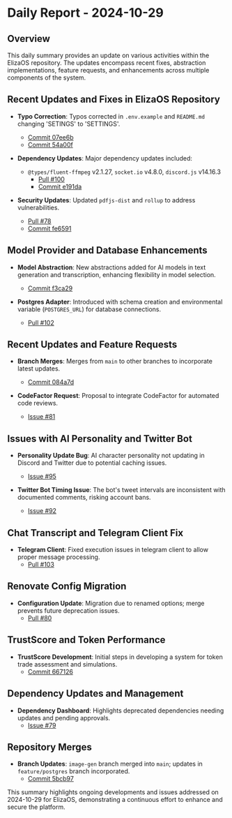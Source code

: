 # Daily Report - 2024-10-29

## Overview
This daily summary provides an update on various activities within the ElizaOS repository. The updates encompass recent fixes, abstraction implementations, feature requests, and enhancements across multiple components of the system.

## Recent Updates and Fixes in ElizaOS Repository
- **Typo Correction**: Typos corrected in `.env.example` and `README.md` changing 'SETINGS' to 'SETTINGS'.  
  - [Commit 07ee6b](https://github.com/elizaOS/eliza/commit/07ee6bf52250c5929052d28d589f2837308d7b4b)
  - [Commit 54a00f](https://github.com/elizaOS/eliza/commit/54a00ff57fa233eb065a939263595061959e102b)

- **Dependency Updates**: Major dependency updates included:
  - `@types/fluent-ffmpeg` v2.1.27, `socket.io` v4.8.0, `discord.js` v14.16.3  
    - [Pull #100](https://github.com/elizaOS/eliza/pull/100)
    - [Commit e191da](https://github.com/elizaOS/eliza/commit/e191da8260e654404f1ffe99643b9b6f0ccea086)
    
- **Security Updates**: Updated `pdfjs-dist` and `rollup` to address vulnerabilities.  
  - [Pull #78](https://github.com/elizaOS/eliza/pull/78)
  - [Commit fe6591](https://github.com/elizaOS/eliza/commit/fe65914154e17721bf788e5095c903b750aa9fca)

## Model Provider and Database Enhancements
- **Model Abstraction**: New abstractions added for AI models in text generation and transcription, enhancing flexibility in model selection.  
  - [Commit f3ca29](https://github.com/elizaOS/eliza/commit/f3ca29902a9797eb991e4f7c07f69f5bd2914848)

- **Postgres Adapter**: Introduced with schema creation and environmental variable (`POSTGRES_URL`) for database connections.  
  - [Pull #102](https://github.com/elizaOS/eliza/pull/102)

## Recent Updates and Feature Requests
- **Branch Merges**: Merges from `main` to other branches to incorporate latest updates.
  - [Commit 084a7d](https://github.com/elizaOS/eliza/commit/084a7dea38746c0aa71f6ab0b3992b87c7986aee)

- **CodeFactor Request**: Proposal to integrate CodeFactor for automated code reviews.  
  - [Issue #81](https://github.com/elizaOS/eliza/issues/81)

## Issues with AI Personality and Twitter Bot
- **Personality Update Bug**: AI character personality not updating in Discord and Twitter due to potential caching issues.  
  - [Issue #95](https://github.com/elizaOS/eliza/issues/95)

- **Twitter Bot Timing Issue**: The bot's tweet intervals are inconsistent with documented comments, risking account bans.  
  - [Issue #92](https://github.com/elizaOS/eliza/issues/92)

## Chat Transcript and Telegram Client Fix
- **Telegram Client**: Fixed execution issues in telegram client to allow proper message processing.  
  - [Pull #103](https://github.com/elizaOS/eliza/pull/103)

## Renovate Config Migration
- **Configuration Update**: Migration due to renamed options; merge prevents future deprecation issues.  
  - [Pull #80](https://github.com/elizaOS/eliza/pull/80)

## TrustScore and Token Performance
- **TrustScore Development**: Initial steps in developing a system for token trade assessment and simulations.  
  - [Commit 667126](https://github.com/elizaOS/eliza/commit/667126549df9c9de1657e57822707f1ad7c76f78)

## Dependency Updates and Management
- **Dependency Dashboard**: Highlights deprecated dependencies needing updates and pending approvals.  
  - [Issue #79](https://github.com/elizaOS/eliza/issues/79)

## Repository Merges
- **Branch Updates**: `image-gen` branch merged into `main`; updates in `feature/postgres` branch incorporated.  
  - [Commit 5bcb97](https://github.com/elizaOS/eliza/commit/5bcb97d6cf6a75a5f4fe69c18b8eae33b3d242ce)

This summary highlights ongoing developments and issues addressed on 2024-10-29 for ElizaOS, demonstrating a continuous effort to enhance and secure the platform.
